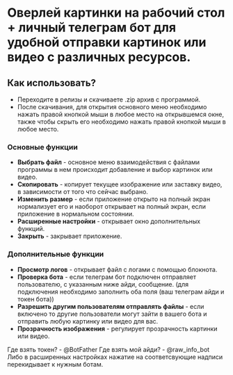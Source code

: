 # Оверлей картинки на рабочий стол + личный телеграм бот для удобной отправки картинок или видео с различных ресурсов.

## Как использовать?
- Переходите в релизы и скачиваете .zip архив с программой.
- После скачивания, для открытия основного меню необходимо нажать правой кнопкой мыши в любое место на открывшемся окне, также чтобы скрыть его необходимо нажать правой кнопкой мыши в любое место.
### Основные функции
- **Выбрать файл** - основное меню взаимодействия с файлами программы в нем происходит добавление и выбор картинок или видео.
- **Скопировать** - копирует текущее изображение или заставку видео, в зависимости от того что сейчас выбрано.
- **Изменить размер** - если приложение открыто на полный экран нормализует его и наоборот открывает на полный экран, если приложение в нормальном состоянии.
- **Расширенные настройки** - открывает окно дополнительных функций.
- **Закрыть** - закрывает приложение.
### Дополнительные функции
- **Просмотр логов** - открывает файл с логами с помощью блокнота.
- **Проверка бота** - если телеграм бот подключен отправляет пользователю, с указанным ниже айди, сообщение. (для подключения необходимо заполнить оба поля (ваш телеграм айди и токен бота))
- **Разрешить другим пользователям отправлять файлы** - если включено то другие пользователи могут зайти в вашего бота и отправить любую картинку или видео для вас.
- **Прозрачность изображения** - регулирует прозрачность картинки или видео.


Где взять токен? - @BotFather
Где взять мой айди? - @raw_info_bot
Либо в расширенных настройках нажатие на соответсвующие надписи перекидывает к нужным ботам.

